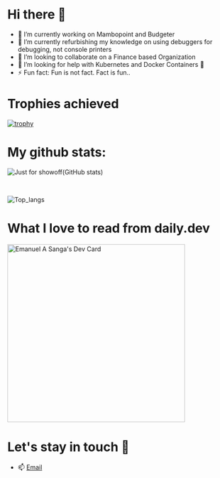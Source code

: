 # Hi there 👋

<!--
**Angeloem/Angeloem** is a ✨ _special_ ✨ repository because its `README.md` (this file) appears on your GitHub profile. -->


- 🔭 I’m currently working on Mambopoint and Budgeter
- 🌱 I’m currently refurbishing my knowledge on using debuggers for debugging, not console printers
- 👯 I’m looking to collaborate on a Finance based Organization
- 🤔 I’m looking for help with Kubernetes and Docker Containers 🚢
- ⚡ Fun fact: Fun is not fact. Fact is fun..

# Trophies achieved
[![trophy](https://github-profile-trophy.vercel.app/?username=angeloem)](https://github.com/ryo-ma/github-profile-trophy)

# My github stats:

![Just for showoff(GitHub stats)](https://github-readme-stats.vercel.app/api?username=angeloem&show_icons=true&theme=radical&count_private=true&hide_rank=false)

<br>

![Top_langs](https://github-readme-stats.vercel.app/api/top-langs/?username=angeloem&langs_count=6&theme=blueberry&count_private=true)

# What I love to read from daily.dev
<a href="https://app.daily.dev/angeloem"><img src="https://api.daily.dev/devcards/d1dffafd7c194574916d1ca702849712.png?r=7y2" width="400" alt="Emanuel A Sanga's Dev Card"/></a>


# Let's stay in touch 💬
- 📫 [Email](mailto:esanga530@gmail.com)
